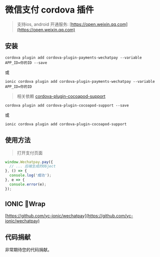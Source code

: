 # 微信支付 cordova 插件

> 支持ios, android
开通服务: [https://open.weixin.qq.com](https://open.weixin.qq.com)

## 安装

```
cordova plugin add cordova-plugin-payments-wechatpay --variable APP_ID=你的ID --save
```
或
```
ionic cordova plugin add cordova-plugin-payments-wechatpay --variable APP_ID=你的ID
```

> 相关依赖
[cordova-plugin-cocoapod-support](https://www.npmjs.com/package/cordova-plugin-cocoapod-support)
```
cordova plugin add cordova-plugin-cocoapod-support --save
```
或
```
ionic cordova plugin add cordova-plugin-cocoapod-support
```

## 使用方法
>打开支付页面
```js
window.Wechatpay.pay({
  // ... 后端生成的Object
}, () => {
  console.log('成功');
}, e => {
  console.error(e);
});

```

## IONIC Wrap
[https://github.com/yc-ionic/wechatpay](https://github.com/yc-ionic/wechatpay)

## 代码捐献

非常期待您的代码捐献。